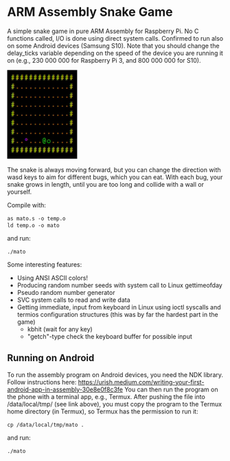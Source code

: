 # ARM Assembly Snake Game
A simple snake game in pure ARM Assembly for Raspberry Pi. No C functions called, I/O is done using direct system calls.
Confirmed to run also on some Android devices (Samsung S10). Note that you should change the delay_ticks variable depending on the
speed of the device you are running it on (e.g., 230 000 000 for Raspberry Pi 3, and 800 000 000 for S10).

![Snake game](https://github.com/haperofi/asm_snake/blob/main/giffed_snake.gif)

The snake is always moving forward, but you can change the
direction with wasd keys to aim for different bugs, which you can eat. With each bug, your snake grows
in length, until you are too long and collide with a wall or yourself.

Compile with:
```
as mato.s -o temp.o
ld temp.o -o mato
```
and run:
```
./mato
```
Some interesting features:
* Using ANSI ASCII colors!
* Producing random number seeds with system call to Linux gettimeofday
* Pseudo random number generator
* SVC system calls to read and write data
* Getting immediate, input from keyboard in Linux using ioctl syscalls and termios configuration structures (this was by far the hardest part in the game)
  * kbhit (wait for any key)
  * "getch"-type check the keyboard buffer for possible input


## Running on Android
To run the assembly program on Android devices, you need the NDK library. Follow instructions here: https://urish.medium.com/writing-your-first-android-app-in-assembly-30e8e0f8c3fe
You can then run the program on the phone with a terminal app, e.g., Termux. After pushing the file into /data/local/tmp/ (see link above), you must copy the program to the Termux home directory (in Termux), so Termux has the permission to run it:

```
cp /data/local/tmp/mato .
```
and run:
```
./mato
```

